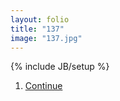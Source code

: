 ```yaml
---
layout: folio
title: "137"
image: "137.jpg"
---
```

{% include JB/setup %}

<div class="copy">

</div>
	
<div class="choice">
	<ol>
		<li><a href="138.html">
			Continue
		</a></li>
	</ol>
</div>